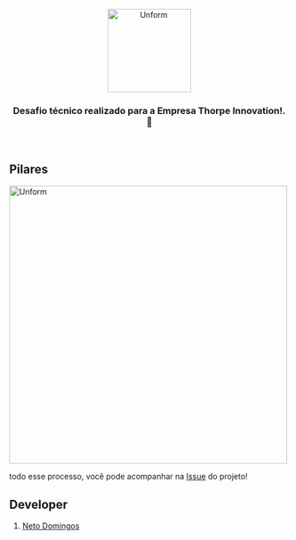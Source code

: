 <p align="center">	
  <img src="https://user-images.githubusercontent.com/49910898/79776500-3a595280-830c-11ea-86da-8a6ea6bc30b4.png" height="150" width="150" alt="Unform" />
</p>	
<h3 align="center">	
  Desafio técnico realizado para a Empresa Thorpe Innovation!. 📜
</h3>	

<br>	

## Pilares	

<img src="https://user-images.githubusercontent.com/49910898/79776757-92905480-830c-11ea-93f3-4a0b2bf9f16b.PNG" height="500" width="500" alt="Unform" />

todo esse processo, você pode acompanhar na [Issue](https://github.com/netodomingos/Todo/issues/1) do projeto!

## Developer	

1. [Neto Domingos](https://github.com/netodomingos)	

